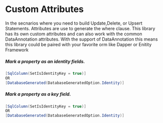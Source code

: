 # Custom Attributes
In the secnarios where you need to build Update,Delete, or Upsert Statements. Attributes are use to generate the where clause. This library has its own custom attributes and can also work with the common DataAnnotation attributes. With the support of DataAnnotation this means this library could be paired with your favorite orm like Dapper or Enitity Framework 

##### Mark a property as an identity fields. 
```csharp
[SqlColumn(SetIsIdentityKey = true)]
OR 
[DatabaseGenerated(DatabaseGeneratedOption.Identity)]
```

##### Mark a property as a key field. 
```csharp
[SqlColumn(SetIsIdentityKey = true)]
OR 
[DatabaseGenerated(DatabaseGeneratedOption.Identity)]
```






<!-- 
#### Storing Columns As CSV, XML, & JSON

```csharp
[SqlColumn(SerializableType = SerializableType.Json)]
or 
[SqlColumn(SerializableType = SerializableType.Xml)]
or 
[SqlColumn(SerializableType = SerializableType.Csv)]
```  -->